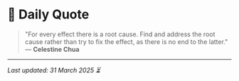 # 📜 Daily Quote

> "For every effect there is a root cause. Find and address the root cause rather than try to fix the effect, as there is no end to the latter."  
> — **Celestine Chua**

---

_Last updated: 31 March 2025 ⏳_
